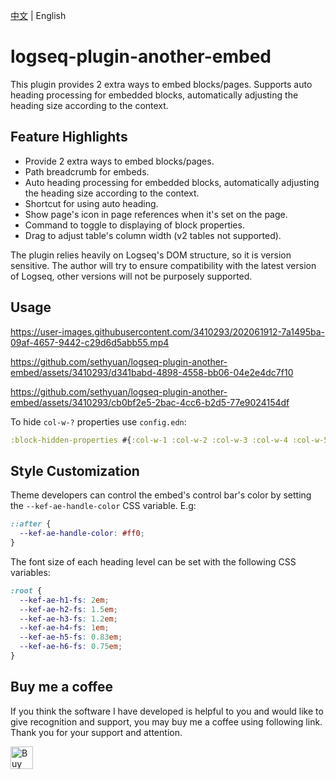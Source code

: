 [中文](README.md) | English

# logseq-plugin-another-embed

This plugin provides 2 extra ways to embed blocks/pages. Supports auto heading processing for embedded blocks, automatically adjusting the heading size according to the context.

## Feature Highlights

- Provide 2 extra ways to embed blocks/pages.
- Path breadcrumb for embeds.
- Auto heading processing for embedded blocks, automatically adjusting the heading size according to the context.
- Shortcut for using auto heading.
- Show page's icon in page references when it's set on the page.
- Command to toggle to displaying of block properties.
- Drag to adjust table's column width (v2 tables not supported).

The plugin relies heavily on Logseq's DOM structure, so it is version sensitive. The author will try to ensure compatibility with the latest version of Logseq, other versions will not be purposely supported.

## Usage

https://user-images.githubusercontent.com/3410293/202061912-7a1495ba-09af-4657-9442-c29d6d5abb55.mp4

https://github.com/sethyuan/logseq-plugin-another-embed/assets/3410293/d341babd-4898-4558-bb06-04e2e4dc7f10

https://github.com/sethyuan/logseq-plugin-another-embed/assets/3410293/cb0bf2e5-2bac-4cc6-b2d5-77e9024154df

To hide `col-w-?` properties use `config.edn`:

```clojure
:block-hidden-properties #{:col-w-1 :col-w-2 :col-w-3 :col-w-4 :col-w-5 :col-w-6 :col-w-7 :col-w-8 :col-w-9}
```

## Style Customization

Theme developers can control the embed's control bar's color by setting the `--kef-ae-handle-color` CSS variable. E.g:

```css
::after {
  --kef-ae-handle-color: #ff0;
}
```

The font size of each heading level can be set with the following CSS variables:

```css
:root {
  --kef-ae-h1-fs: 2em;
  --kef-ae-h2-fs: 1.5em;
  --kef-ae-h3-fs: 1.2em;
  --kef-ae-h4-fs: 1em;
  --kef-ae-h5-fs: 0.83em;
  --kef-ae-h6-fs: 0.75em;
}
```

## Buy me a coffee

If you think the software I have developed is helpful to you and would like to give recognition and support, you may buy me a coffee using following link. Thank you for your support and attention.

<a href='https://ko-fi.com/R5R213X8MC' target='_blank'><img height='36' style='border:0px;height:36px;' src='https://storage.ko-fi.com/cdn/kofi1.png?v=3' border='0' alt='Buy Me a Coffee at ko-fi.com' /></a>
